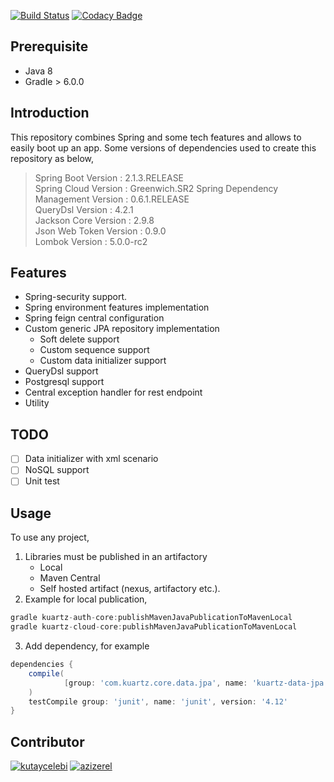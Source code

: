 [![Build Status](https://travis-ci.com/GMSoft-Official/kuartz-core.svg?branch=master)](https://travis-ci.com/GMSoft-Official/kuartz-core)
[![Codacy Badge](https://api.codacy.com/project/badge/Grade/8c8c431a9ed94cab8f3031c8b43e5439)](https://www.codacy.com/gh/GMSoft-Official/kuartz-core?utm_source=github.com&amp;utm_medium=referral&amp;utm_content=GMSoft-Official/kuartz-core&amp;utm_campaign=Badge_Grade)
## Prerequisite

- Java 8
- Gradle > 6.0.0

## Introduction

This repository combines Spring and some tech features and allows to easily boot up an app.  Some  versions of dependencies used to create this repository as below,
> Spring Boot Version : 2.1.3.RELEASE   
> Spring Cloud Version : Greenwich.SR2
> Spring Dependency Management Version : 0.6.1.RELEASE   
> QueryDsl Version : 4.2.1     
> Jackson Core Version : 2.9.8   
> Json Web Token Version : 0.9.0  
> Lombok Version : 5.0.0-rc2
    
## Features

- Spring-security support.
- Spring environment features implementation
- Spring feign central configuration
- Custom generic JPA repository implementation
	- Soft delete support
	- Custom sequence support
	- Custom data initializer support
- QueryDsl support
- Postgresql support
- Central exception handler for rest endpoint
- Utility

## TODO

 - [ ] Data initializer with xml scenario
 - [ ] NoSQL support
 - [ ] Unit test

## Usage

To use any project,
1. Libraries must be published in an artifactory
	- Local 
	- Maven Central
	- Self hosted artifact (nexus, artifactory etc.). 
2.  Example for local publication,
```groovy
gradle kuartz-auth-core:publishMavenJavaPublicationToMavenLocal
gradle kuartz-cloud-core:publishMavenJavaPublicationToMavenLocal
```
3. Add dependency,
for example
```groovy
dependencies {
    compile(
            [group: 'com.kuartz.core.data.jpa', name: 'kuartz-data-jpa', version: "${kuartzDataJpaVersion}"]
    )
    testCompile group: 'junit', name: 'junit', version: '4.12'
}
```

## Contributor

[![kutaycelebi](https://avatars1.githubusercontent.com/u/10180684?s=96&v=4)](https://github.com/kutay-celebi) [![azizerel](https://avatars0.githubusercontent.com/u/9365541?s=96&v=4)](https://github.com/azizerel)



